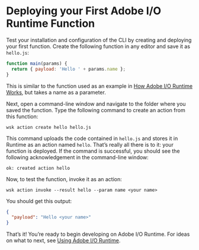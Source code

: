 # Deploying your First Adobe I/O Runtime Function

Test your installation and configuration of the CLI by creating and deploying your first function. Create the following function in any editor and save it as `hello.js`:

```js
function main(params) {
  return { payload: 'Hello ' + params.name };
}
```


<InlineAlert slots="text"/>

This is similar to the function used as an example in [How Adobe I/O Runtime Works](../overview/howitworks.md 'How it works'), but takes a name as a parameter.

Next, open a command-line window and navigate to the folder where you saved the function. Type the following command to create an action from this function:

`wsk action create hello hello.js`

This command uploads the code contained in `hello.js` and stores it in Runtime as an action named `hello`. That&rsquo;s really all there is to it: your function is deployed. If the command is successful, you should see the following acknowledgement in the command-line window:

`ok: created action hello`

Now, to test the function, invoke it as an action:

`wsk action invoke --result hello --param name <your name>`

You should get this output:

```json
{
  "payload": "Hello <your name>"
}
```

That&rsquo;s it! You&rsquo;re ready to begin developing on Adobe I/O Runtime. For ideas on what to next, see [Using Adobe I/O Runtime](../using-runtime/index.md 'Guides').
